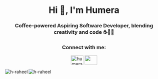 <h1 align="center">Hi 👋, I'm Humera</h1>
<h3 align="center">Coffee-powered Aspiring Software Developer, blending creativity and code ☕👩‍💻</h3>




<h3 align="center">Connect with me:</h3>
<p align="center">
<a href="https://linkedin.com/in/humera-raheel" target="blank"><img align="center" src="https://raw.githubusercontent.com/rahuldkjain/github-profile-readme-generator/master/src/images/icons/Social/linked-in-alt.svg" alt="humera-raheel" height="30" width="40" /></a>
<a href="https://discordapp.com/users/881170441031544904" target="blank"><img align="center" src="https://th.bing.com/th/id/R.2cad1e93b9af77780f5aa80f52b8fed9?rik=WoRlyXplpDrYMg&pid=ImgRaw&r=0"  height="30" width="40" /></a>
</p>



<p><img align="left" src="https://github-readme-stats.vercel.app/api/top-langs?username=h-raheel&show_icons=true&locale=en&layout=compact" alt="h-raheel" /></p>


<p><img align="center" src="https://github-readme-streak-stats.herokuapp.com/?user=h-raheel&" alt="h-raheel" /></p>
